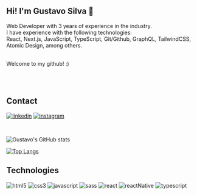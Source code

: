 ## Hi! I'm Gustavo Silva 🤙
<div>
<p>
Web Developer with 3 years of experience in the industry.<br/>
I have experience with the following technologies:<br/>
React, Next.js, JavaScript, TypeScript, Git/Github, GraphQL, TailwindCSS, Atomic Design, among others.
<br/>

<br/> Welcome to my github! :)</p>
</div>

<br/>
<br/>

## Contact

[![linkedin](https://img.shields.io/badge/LinkedIn-0077B5?style=for-the-badge&logo=linkedin&logoColor=white)](https://www.linkedin.com/in/xgustavosz/)
[![instagram](https://img.shields.io/badge/Instagram-E4405F?style=for-the-badge&logo=instagram&logoColor=white)](https://www.instagram.com/xgustavosz/)

<br/>

![Gustavo's GitHub stats](https://github-readme-stats.vercel.app/api?username=xgustavosz&show_icons=true&theme=dark)

[![Top Langs](https://github-readme-stats.vercel.app/api/top-langs/?username=xgustavosz&layout=compact)](https://github.com/anuraghazra/github-readme-stats)


## Technologies

<div style="display: inline_block">
<img align="center" alt="html5" src="https://img.shields.io/badge/HTML5-E34F26?style=for-the-badge&logo=html5&logoColor=white" />
<img align="center" alt="css3" src="https://img.shields.io/badge/CSS3-1572B6?style=for-the-badge&logo=css3&logoColor=white" />
<img align="center" alt="javascript" src="https://img.shields.io/badge/JavaScript-F7DF1E?style=for-the-badge&logo=javascript&logoColor=black" />
<img align="center" alt="sass" src="https://img.shields.io/badge/Sass-CC6699?style=for-the-badge&logo=sass&logoColor=white" />
<img align="center" alt="react" src="https://img.shields.io/badge/React-20232A?style=for-the-badge&logo=react&logoColor=61DAFB" />
<img align="center" alt="reactNative" src="https://img.shields.io/badge/React_Native-20232A?style=for-the-badge&logo=react&logoColor=61DAFB" />
<img align="center" alt="typescript" src="https://img.shields.io/badge/TypeScript-007ACC?style=for-the-badge&logo=typescript&logoColor=white" />
</div>
